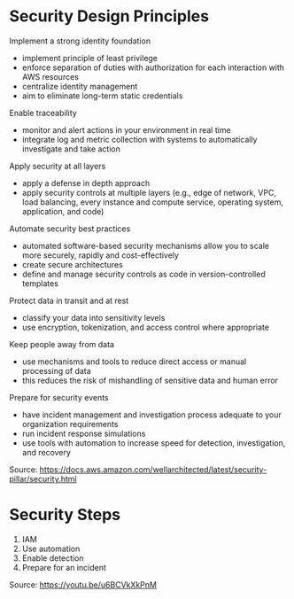 # Security Design Principles

Implement a strong identity foundation

* implement principle of least privilege
* enforce separation of duties with authorization for each interaction with AWS resources
* centralize identity management
* aim to eliminate long-term static credentials

Enable traceability

* monitor and alert actions in your environment in real time
* integrate log and metric collection with systems to automatically investigate and take action

Apply security at all layers

* apply a defense in depth approach 
* apply security controls at multiple layers (e.g., edge of network, VPC, load balancing, every instance and compute service, operating system, application, and code)

Automate security best practices

* automated software-based security mechanisms allow you to scale more securely, rapidly and cost-effectively
* create secure architectures
* define and manage security controls as code in version-controlled templates

Protect data in transit and at rest

* classify your data into sensitivity levels
* use encryption, tokenization, and access control where appropriate

Keep people away from data

* use mechanisms and tools to reduce direct access or manual processing of data
* this reduces the risk of mishandling of sensitive data and human error 

Prepare for security events

* have incident management and investigation process adequate to your organization requirements
* run incident response simulations
* use tools with automation to increase speed for detection, investigation, and recovery

Source: https://docs.aws.amazon.com/wellarchitected/latest/security-pillar/security.html

# Security Steps

1. IAM
2. Use automation
3. Enable detection
4. Prepare for an incident

Source: https://youtu.be/u6BCVkXkPnM
